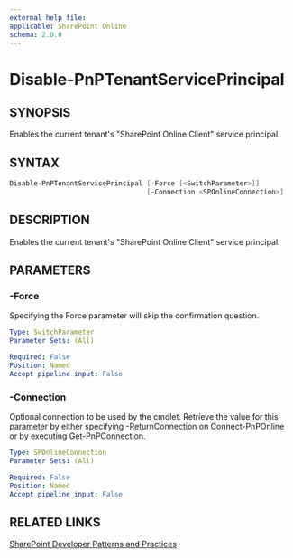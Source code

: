 ```yaml
---
external help file:
applicable: SharePoint Online
schema: 2.0.0
---
```

# Disable-PnPTenantServicePrincipal

## SYNOPSIS
Enables the current tenant's "SharePoint Online Client" service principal.

## SYNTAX 

```powershell
Disable-PnPTenantServicePrincipal [-Force [<SwitchParameter>]]
                                  [-Connection <SPOnlineConnection>]
```

## DESCRIPTION
Enables the current tenant's "SharePoint Online Client" service principal.

## PARAMETERS

### -Force
Specifying the Force parameter will skip the confirmation question.

```yaml
Type: SwitchParameter
Parameter Sets: (All)

Required: False
Position: Named
Accept pipeline input: False
```

### -Connection
Optional connection to be used by the cmdlet. Retrieve the value for this parameter by either specifying -ReturnConnection on Connect-PnPOnline or by executing Get-PnPConnection.

```yaml
Type: SPOnlineConnection
Parameter Sets: (All)

Required: False
Position: Named
Accept pipeline input: False
```

## RELATED LINKS

[SharePoint Developer Patterns and Practices](https://aka.ms/sppnp)
